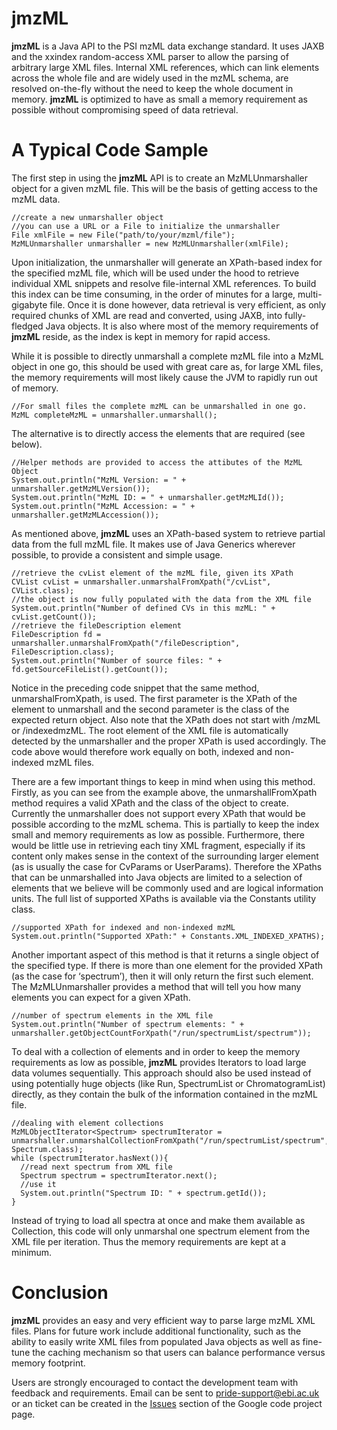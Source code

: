 # jmzML #

**jmzML** is a Java API to the PSI mzML data exchange standard. It uses JAXB and the xxindex random-access XML parser to allow the parsing of arbitrary large XML files. Internal XML references, which can link elements across the whole file and are widely used in the mzML schema, are resolved on-the-fly without the need to keep the whole document in memory. **jmzML** is optimized to have as small a memory requirement as possible without compromising speed of data retrieval.

# A Typical Code Sample #

The first step in using the **jmzML** API is to create an MzMLUnmarshaller object for a given mzML file. This will be the basis of getting access to the mzML data.

```
//create a new unmarshaller object
//you can use a URL or a File to initialize the unmarshaller
File xmlFile = new File("path/to/your/mzml/file");
MzMLUnmarshaller unmarshaller = new MzMLUnmarshaller(xmlFile);
```

Upon initialization, the unmarshaller will generate an XPath-based index for the specified mzML file, which will be used under the hood to retrieve individual XML snippets and resolve file-internal XML references. To build this index can be time consuming, in the order of minutes for a large, multi-gigabyte file. Once it is done however, data retrieval is very efficient, as only required chunks of XML are read and converted, using JAXB, into fully-fledged Java objects. It is also where most of the memory requirements of **jmzML** reside, as the index is kept in memory for rapid access.

While it is possible to directly unmarshall a complete mzML file into a MzML object in one go, this should be used with great care as, for large XML files, the memory requirements will most likely cause the JVM to rapidly run out of memory.

```
//For small files the complete mzML can be unmarshalled in one go.
MzML completeMzML = unmarshaller.unmarshall();
```

The alternative is to directly access the elements that are required (see below).

```
//Helper methods are provided to access the attibutes of the MzML Object
System.out.println("MzML Version: = " + unmarshaller.getMzMLVersion());
System.out.println("MzML ID: = " + unmarshaller.getMzMLId());
System.out.println("MzML Accession: = " + unmarshaller.getMzMLAccession());
```

As mentioned above, **jmzML** uses an XPath-based system to retrieve partial data from the full mzML file. It makes use of Java Generics wherever possible, to provide a consistent and simple usage.

```
//retrieve the cvList element of the mzML file, given its XPath
CVList cvList = unmarshaller.unmarshalFromXpath("/cvList", CVList.class);
//the object is now fully populated with the data from the XML file
System.out.println("Number of defined CVs in this mzML: " + cvList.getCount());
//retrieve the fileDescription element
FileDescription fd = unmarshaller.unmarshalFromXpath("/fileDescription", FileDescription.class);
System.out.println("Number of source files: " + fd.getSourceFileList().getCount());
```

Notice in the preceding code snippet that the same method, unmarshalFromXpath, is used. The first parameter is the XPath of the element to unmarshall and the second parameter is the class of the expected return object. Also note that the XPath does not start with /mzML or /indexedmzML. The root element of the XML file is automatically detected by the unmarshaller and the proper XPath is used accordingly. The code above would therefore work equally on both, indexed and non-indexed mzML files.

There are a few important things to keep in mind when using this method. Firstly, as you can see from the example above, the unmarshallFromXpath method requires a valid XPath and the class of the object to create. Currently the unmarshaller does not support every XPath that would be possible according to the mzML schema. This is partially to keep the index small and memory requirements as low as possible. Furthermore, there would be little use in retrieving each tiny XML fragment, especially if its content only makes sense in the context of the surrounding larger element (as is usually the case for CvParams or UserParams). Therefore the XPaths that can be unmarshalled into Java objects are limited to a selection of elements that we believe will be commonly used and are logical information units. The full list of supported XPaths is available via the Constants utility class.

```
//supported XPath for indexed and non-indexed mzML 
System.out.println("Supported XPath:" + Constants.XML_INDEXED_XPATHS);
```

Another important aspect of this method is that it returns a single object of the specified type. If there is more than one element for the provided XPath (as the case for ‘spectrum’), then it will only return the first such element. The MzMLUnmarshaller provides a method that will tell you how many elements you can expect for a given XPath.

```
//number of spectrum elements in the XML file
System.out.println("Number of spectrum elements: " + unmarshaller.getObjectCountForXpath("/run/spectrumList/spectrum"));
```

To deal with a collection of elements and in order to keep the memory requirements as low as possible, **jmzML** provides Iterators to load large data volumes sequentially. This approach should also be used instead of using potentially huge objects (like Run, SpectrumList or ChromatogramList) directly, as they contain the bulk of the information contained in the mzML file.

```
//dealing with element collections
MzMLObjectIterator<Spectrum> spectrumIterator = unmarshaller.unmarshalCollectionFromXpath("/run/spectrumList/spectrum", Spectrum.class);
while (spectrumIterator.hasNext()){
  //read next spectrum from XML file
  Spectrum spectrum = spectrumIterator.next();
  //use it
  System.out.println("Spectrum ID: " + spectrum.getId());
}
```

Instead of trying to load all spectra at once and make them available as Collection, this code will only unmarshal one spectrum element from the XML file per iteration. Thus the memory requirements are kept at a minimum.

# Conclusion #

**jmzML** provides an easy and very efficient way to parse large mzML XML files. Plans for future work include additional functionality, such as the ability to easily write XML files from populated Java objects as well as fine-tune the caching mechanism so that users can balance performance versus memory footprint.

Users are strongly encouraged to contact the development team with feedback and requirements. Email can be sent to pride-support@ebi.ac.uk or an ticket can be created in the [Issues](http://code.google.com/p/jmzml/issues/list) section of the Google code project page.